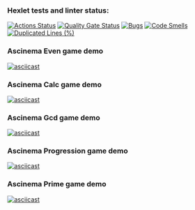 ### Hexlet tests and linter status:
[![Actions Status](https://github.com/DmitriyKorchagin95/java-project-61/actions/workflows/hexlet-check.yml/badge.svg)](https://github.com/DmitriyKorchagin95/java-project-61/actions)
[![Quality Gate Status](https://sonarcloud.io/api/project_badges/measure?project=DmitriyKorchagin95_java-project-61&metric=alert_status)](https://sonarcloud.io/summary/new_code?id=DmitriyKorchagin95_java-project-61)
[![Bugs](https://sonarcloud.io/api/project_badges/measure?project=DmitriyKorchagin95_java-project-61&metric=bugs)](https://sonarcloud.io/summary/new_code?id=DmitriyKorchagin95_java-project-61)
[![Code Smells](https://sonarcloud.io/api/project_badges/measure?project=DmitriyKorchagin95_java-project-61&metric=code_smells)](https://sonarcloud.io/summary/new_code?id=DmitriyKorchagin95_java-project-61)
[![Duplicated Lines (%)](https://sonarcloud.io/api/project_badges/measure?project=DmitriyKorchagin95_java-project-61&metric=duplicated_lines_density)](https://sonarcloud.io/summary/new_code?id=DmitriyKorchagin95_java-project-61)

### Ascinema Even game demo
[![asciicast](https://asciinema.org/a/NO7UDLTYzUsbU9Art7YEWDuIH.svg)](https://asciinema.org/a/NO7UDLTYzUsbU9Art7YEWDuIH)
### Ascinema Calc game demo
[![asciicast](https://asciinema.org/a/xeuNIJ23i6rMqxmRFOay5uoXh.svg)](https://asciinema.org/a/xeuNIJ23i6rMqxmRFOay5uoXh)
### Ascinema Gcd game demo
[![asciicast](https://asciinema.org/a/rFa1f6dI3iyK2es6HHCTJ4ARP.svg)](https://asciinema.org/a/rFa1f6dI3iyK2es6HHCTJ4ARP)
### Ascinema Progression game demo
[![asciicast](https://asciinema.org/a/cpLfuc95389qCsRHSL4fdjtbk.svg)](https://asciinema.org/a/cpLfuc95389qCsRHSL4fdjtbk)
### Ascinema Prime game demo
[![asciicast](https://asciinema.org/a/CS5dcpOF2SLZ5lLEs93ml0nER.svg)](https://asciinema.org/a/CS5dcpOF2SLZ5lLEs93ml0nER)
